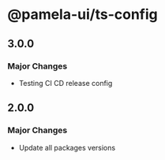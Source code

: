 # @pamela-ui/ts-config

## 3.0.0

### Major Changes

- Testing CI CD release config

## 2.0.0

### Major Changes

- Update all packages versions
